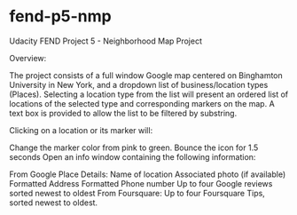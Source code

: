 # fend-p5-nmp
Udacity FEND Project 5 - Neighborhood Map Project

Overview:

The project consists of a full window Google map centered on Binghamton University in New York, and a dropdown list of business/location types (Places). Selecting a location type from the list will present an ordered list of locations of the selected type and corresponding markers on the map. A text box is provided to allow the list to be filtered by substring.

Clicking on a location or its marker will:

Change the marker color from pink to green.
Bounce the icon for 1.5 seconds
Open an info window containing the following information:

From Google Place Details:
Name of location
Associated photo (if available)
Formatted Address
Formatted Phone number
Up to four Google reviews sorted newest to oldest
From Foursquare:
Up to four Foursquare Tips, sorted newest to oldest.